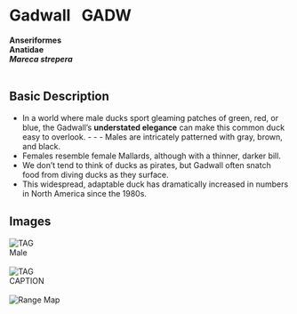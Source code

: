 # Gadwall &nbsp; GADW
**Anseriformes**<br>
**Anatidae**<br>
***Mareca strepera***<br><br>

## Basic Description
- In a world where male ducks sport gleaming patches of green, red, or blue, the Gadwall’s **understated elegance** can make this common duck easy to overlook. - - - Males are intricately patterned with gray, brown, and black. 
- Females resemble female Mallards, although with a thinner, darker bill.
- We don’t tend to think of ducks as pirates, but Gadwall often snatch food from diving ducks as they surface.
- This widespread, adaptable duck has dramatically increased in numbers in North America since the 1980s.

## Images <!--TAG helps me identify what the link points to-->
![TAG](https://www.allaboutbirds.org/guide/assets/photo/308742131-720px.jpg)<br>
Male <br><br>
![TAG](https://www.allaboutbirds.org/guide/assets/photo/300135191-720px.jpg)<br>
CAPTION <br><br>
![Range Map](https://www.allaboutbirds.org/guide/assets/photo/31494241-1280px.jpg)<br>


